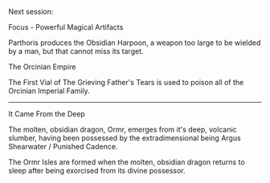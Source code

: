 Next session:

Focus - Powerful Magical Artifacts

Parthoris produces the Obsidian Harpoon, a weapon too large to be wielded by a man, but that cannot miss its target.

The Orcinian Empire

The First Vial of The Grieving Father's Tears is used to poison all of the Orcinian Imperial Family.

---

It Came From the Deep

The molten, obsidian dragon, Ormr, emerges from it's deep, volcanic slumber, having been possessed by the extradimensional being Argus Shearwater / Punished Cadence.

The Ormr Isles are formed when the molten, obsidian dragon returns to sleep after being exorcised from its divine possessor.